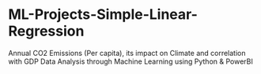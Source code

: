 # ML-Projects-Simple-Linear-Regression
Annual CO2 Emissions (Per capita), its impact on Climate and correlation with GDP Data Analysis through Machine Learning using Python & PowerBI
